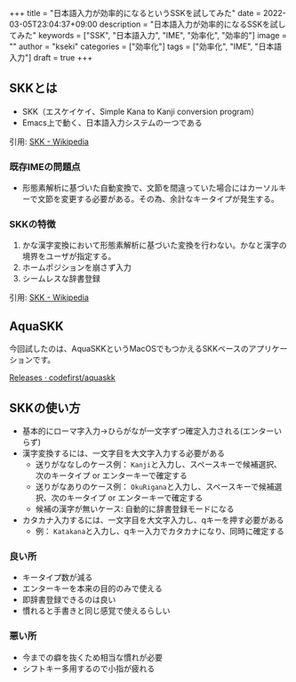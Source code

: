 +++
title = "日本語入力が効率的になるというSSKを試してみた"
date = 2022-03-05T23:04:37+09:00
description = "日本語入力が効率的になるSSKを試してみた"
keywords = ["SSK", "日本語入力", "IME", "効率化", "効率的"]
image = ""
author = "kseki"
categories = ["効率化"]
tags = ["効率化", "IME", "日本語入力"]
draft = true
+++

## SKKとは

- SKK（エスケイケイ、Simple Kana to Kanji conversion program）
- Emacs上で動く、日本語入力システムの一つである

引用: [SKK \- Wikipedia](https://ja.wikipedia.org/wiki/SKK)

### 既存IMEの問題点

- 形態素解析に基づいた自動変換で、文節を間違っていた場合にはカーソルキーで文節を変更する必要がある。その為、余計なキータイプが発生する。

### SKKの特徴

1. かな漢字変換において形態素解析に基づいた変換を行わない。かなと漢字の境界をユーザが指定する。
2. ホームポジションを崩さず入力
3. シームレスな辞書登録

引用: [SKK \- Wikipedia](https://ja.wikipedia.org/wiki/SKK)

## AquaSKK

今回試したのは、AquaSKKというMacOSでもつかえるSKKベースのアプリケーションです。

[Releases · codefirst/aquaskk](https://github.com/codefirst/aquaskk/releases)

## SKKの使い方

- 基本的にローマ字入力→ひらがなが一文字ずつ確定入力される(エンターいらず)
- 漢字変換するには、一文字目を大文字入力する必要がある
  - 送りがななしのケース例： `Kanji`と入力し、スペースキーで候補選択、次のキータイプ or エンターキーで確定する
  - 送りがなありのケース例： `OkuRigana`と入力し、スペースキーで候補選択、次のキータイプ or エンターキーで確定する
  - 候補の漢字が無いケース: 自動的に辞書登録モードになる
- カタカナ入力するには、一文字目を大文字入力し、qキーを押す必要がある
  - 例： `Katakana`と入力し、qキー入力でカタカナになり、同時に確定する

### 良い所

- キータイプ数が減る
- エンターキーを本来の目的のみで使える
- 即辞書登録できるのは良い
- 慣れると手書きと同じ感覚で使えるらしい

### 悪い所

- 今までの癖を抜くため相当な慣れが必要
- シフトキー多用するので小指が疲れる

